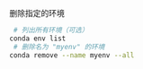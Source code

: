 删除指定的环境

```bash
 # 列出所有环境（可选）
conda env list
 # 删除名为 "myenv" 的环境
conda remove --name myenv --all
```
